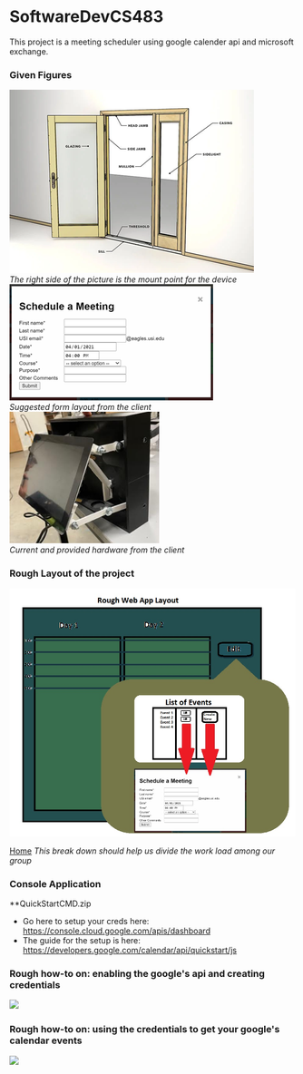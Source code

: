 # SoftwareDevCS483
This project is a meeting scheduler using google calender api and microsoft exchange.

### Given Figures
![](./Picture1.png)<br/>
*The right side of the picture is the mount point for the device*<br/>
![](./Picture2.png)<br/>
*Suggested form layout from the client*<br/>
![](./Picture3.png)<br/>
*Current and provided hardware from the client*<br/>

### Rough Layout of the project
![](./WebAppLayout.jpg)<br/>

[Home](Home)
*This break down should help us divide the work load among our group*<br/>

### Console Application
**QuickStartCMD.zip
* Go here to setup your creds here: https://console.cloud.google.com/apis/dashboard
* The guide for the setup is here: https://developers.google.com/calendar/api/quickstart/js

### Rough how-to on: enabling the google's api and creating credentials
![](./EnableGoogleAPIGIF.gif)

### Rough how-to on: using the credentials to get your google's calendar events
![](./UsingCredsGIF.gif)
